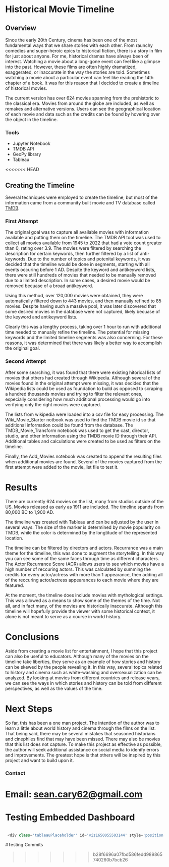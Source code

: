 # Historical Movie Timeline

## Overview
Since the early 20th Century, cinema has been one of the most fundamental ways that we share stories with each other. From raunchy comedies and super-heroic epics to historical fiction, there is a story in film for just about anyone. For me, historical dramas have always been of interest. Watching a movie about a long-gone event can feel like a glimpse into the past. However, these films are often highly dramatized, exaggerated, or inaccurate in the way the stories are told. Sometimes watching a movie about a particular event can feel like reading the 14th chapter of a book. It was for this reason that I decided to create a timeline of historical movies. 

The current version has over 624 movies spanning from the prehistoric to the classical era. Movies from around the globe are included, as well as remakes and alternative versions. Users can see the geographical location of each movie and data such as the credits can be found by hovering over the object in the timeline.

### Tools
- Jupyter Notebook
- TMDB API
- GeoPy library
- Tableau

<<<<<<< HEAD
## Creating the Timeline

Several techniques were employed to create the timeline, but most of the information came from a community built movie and TV database called [TMDB](https://www.themoviedb.org/?language=en-US). 

### First Attempt
The original goal was to capture all available movies with information available and putting them on the timeline. The TMDB API tool was used to collect all movies available from 1945 to 2022 that had a vote count greater than 0, rating over 3.9. The movies were filtered by searching the description for certain keywords, then further filtered by a list of anti-keywords. Due to the number of topics and potenital keywords, it was decided that the timeline would be done in segments, starting with all events occuring before 1 AD. Despite the keyword and antikeyword lists, there were still hundreds of movies that needed to be manually removed due to a limited description. In some cases, a desired movie would be removed becuase of a broad antikeyword. 

Using this method, over 120,000 movies were obtained, they were automatically filtered down to 443 movies, and then manually refined to 85 movies. Despite having such a massive pool, it was later discovered that some desired movies in the database were not captured, likely becuase of the keyword and antikeyword lists. 

Clearly this was a lengthy process, taking over 1 hour to run with additional time needed to manually refine the timeline. The potential for missing keywords and the limited timeline segments was also concerning. For these reasons, it was determined that there was likely a better way to accomplish the original goal.

### Second Attempt

After some searching, it was found that there were existing hitorical lists of movies that others had created through Wikipedia. Although several of the movies found in the original attempt were missing, it was decided that the Wikipedia lists could be used as foundation to build as opposed to scraping a hundred thousands movies and trying to filter the relevant ones, especially considering how much additional processing would go into verifying only the right movies were captured. 

The lists from wikipedia were loaded into a csv file for easy processing. The Wiki_Movie_Starter notbook was used to find the TMDB movie id so that additional information could be found from the database. The TMDB_Movie_Transform notebook was used to get the cast, director, studio, and other information using the TMDB movie ID through their API. Additional tables and calculations were created to be used as filters on the timeline.

Finally, the Add_Movies notebook was created to append the resulting files when additional movies are found. Several of the movies captured from the first attempt were added to the movie_list file to test it.

# Results

There are currently 624 movies on the list, many from studios outside of the US. Movies released as early as 1911 are included. The timeline spands from 80,000 BC to 1,900 AD. 

The timeline was created with Tableau and can be adjusted by the user in several ways. The size of the marker is determined by movie popularity on TMDB, while the color is determined by the longtitude of the represented location. 

The timeline can be filtered by directors and actors. Recurrance was a main theme for the timeline, this was done to augment the storytelling. In this way you can see some of the same faces through time as different characters. The Actor Recurrance Score (ACR) allows users to see which movies have a high number of reccuring actors. This was calculated by summing the credits for every actor/actress with more than 1 appearance, then adding all of the reccuring actor/actress appearances to each movie where they are featured.

At the moment, the timeline does include movies with mythological settings. This was allowed as a means to show some of the themes of the time. Not all, and in fact many, of the movies are historically inaccurate. Although this timeline will hopefully provide the viewer with some historical context, it alone is not meant to serve as a course in world history.

# Conclusions

Aside from creating a movie list for entertainment, I hope that this project can also be useful to educators. Although many of the movies on the timeline take liberties, they serve as an example of how stories and history can be skewed by the people revealing it. In this way, several topics related to history and cinema such as white-washing and oversexualization can be analyzed. By looking at movies from different countries and release years, we can see the ways in which stories and history can be told from different perspectives, as well as the values of the time. 

# Next Steps

So far, this has been a one man project. The intention of the author was to learn a little about world history and cinema through the films on the list. That being said, there may be several mistakes that seasoned historians and cinephiles find that may have been missed. There may also be movies that this list does not capture. To make this project as effective as possible, the author will seek additional assistance on social media to idenify errors and improvements. The greatest hope is that others will be inspired by this project and want to build upon it. 

### Contact 
Email: sean.cary62@gmail.com
=======
# Testing Embedded Dashboard
 ```js

  <div class='tableauPlaceholder' id='viz1650055503144' style='position: relative'><noscript><a href='#'><img alt='Historical Movie Timeline ' src='https:&#47;&#47;public.tableau.com&#47;static&#47;images&#47;4S&#47;4SWJ889KQ&#47;1_rss.png' style='border: none' /></a></noscript><object class='tableauViz'  style='display:none;'><param name='host_url' value='https%3A%2F%2Fpublic.tableau.com%2F' /> <param name='embed_code_version' value='3' /> <param name='path' value='shared&#47;4SWJ889KQ' /> <param name='toolbar' value='yes' /><param name='static_image' value='https:&#47;&#47;public.tableau.com&#47;static&#47;images&#47;4S&#47;4SWJ889KQ&#47;1.png' /> <param name='animate_transition' value='yes' /><param name='display_static_image' value='yes' /><param name='display_spinner' value='yes' /><param name='display_overlay' value='yes' /><param name='display_count' value='yes' /><param name='language' value='en-US' /><param name='filter' value='publish=yes' /></object></div>                <script type='text/javascript'>                    var divElement = document.getElementById('viz1650055503144');                    var vizElement = divElement.getElementsByTagName('object')[0];                    if ( divElement.offsetWidth > 800 ) { vizElement.style.width='1200px';vizElement.style.height='1152px';} else if ( divElement.offsetWidth > 500 ) { vizElement.style.width='1200px';vizElement.style.height='1152px';} else { vizElement.style.width='100%';vizElement.style.height='1927px';}                     var scriptElement = document.createElement('script');                    scriptElement.src = 'https://public.tableau.com/javascripts/api/viz_v1.js';                    vizElement.parentNode.insertBefore(scriptElement, vizElement);                </script>
  ```

#Testing Commits
>>>>>>> b28f6696a07fbd586fedd989865740260b7bcb26
